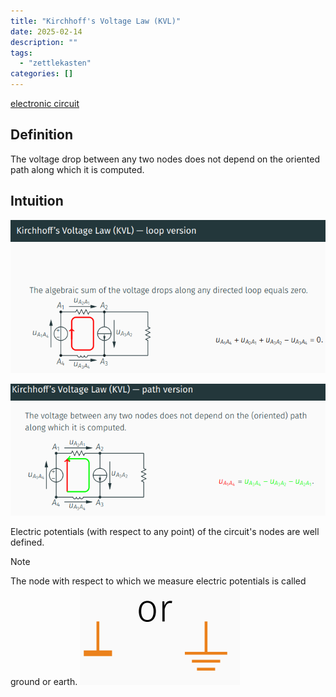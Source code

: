 ```yaml
---
title: "Kirchhoff's Voltage Law (KVL)"
date: 2025-02-14
description: ""
tags: 
  - "zettlekasten"
categories: []
---
```


[electronic circuit](electronic%20circuit)

## Definition

The voltage drop between any two nodes does not depend on the oriented path along which it is computed.

## Intuition

![Pasted image 20221027203930](attachments/Pasted%20image%2020221027203930.png)

![Pasted image 20221027204009](attachments/Pasted%20image%2020221027204009.png)

Electric potentials (with respect to any point) of the circuit's nodes are well defined.

> [!Note] 
> The node with respect to which we measure electric potentials is called ground or earth.
![Pasted image 20221026210728](attachments/Pasted%20image%2020221026210728.png)
